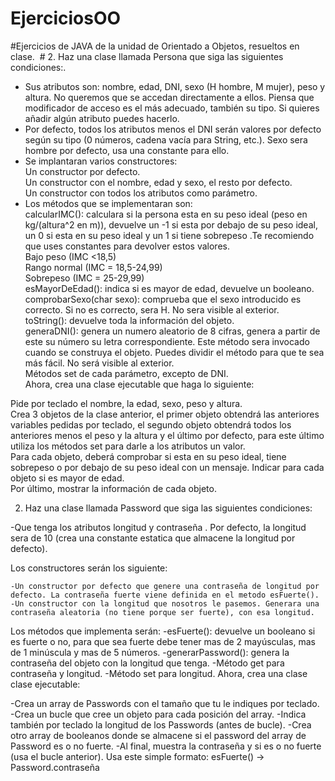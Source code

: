 # EjerciciosOO
#Ejercicios de JAVA de la unidad de Orientado a Objetos, resueltos en clase.  #
2. Haz una clase llamada Persona que siga las siguientes condiciones:.  
* Sus atributos son: nombre, edad, DNI, sexo (H hombre, M mujer), peso y altura. No queremos que se accedan directamente a ellos. Piensa que modificador de acceso es el más adecuado, también su tipo. Si quieres añadir algún atributo puedes hacerlo.
* Por defecto, todos los atributos menos el DNI serán valores por defecto según su tipo (0 números, cadena vacía para String, etc.). Sexo sera hombre por defecto, usa una constante para ello.
* Se implantaran varios constructores:  
	Un constructor por defecto.  
	Un constructor con el nombre, edad y sexo, el resto por defecto.  
	Un constructor con todos los atributos como parámetro.  
* Los métodos que se implementaran son: 	
 	calcularIMC(): calculara si la persona esta en su peso ideal (peso en kg/(altura^2  en m)), devuelve un -1 si esta por debajo de su peso ideal, un 0 si esta en su peso ideal y un 1 si tiene sobrepeso .Te recomiendo que uses constantes para devolver estos valores.  		
		Bajo peso (IMC <18,5) 		
 		Rango normal (IMC = 18,5-24,99) 		
 		Sobrepeso (IMC = 25-29,99) 	
 	esMayorDeEdad(): indica si es mayor de edad, devuelve un booleano. 	
 	comprobarSexo(char sexo): comprueba que el sexo introducido es correcto. Si no es correcto, sera H. No sera visible al exterior. 	
 	toString(): devuelve toda la información del objeto. 	
 	generaDNI(): genera un numero aleatorio de 8 cifras, genera a partir de este su número su letra correspondiente. Este método sera invocado cuando se construya el objeto. Puedes dividir el método para que te sea más fácil. No será visible al exterior. 	
 	Métodos set de cada parámetro, excepto de DNI.  
Ahora, crea una clase ejecutable que haga lo siguiente:

Pide por teclado el nombre, la edad, sexo, peso y altura.  
Crea 3 objetos de la clase anterior, el primer objeto obtendrá las anteriores variables pedidas por teclado, el segundo objeto obtendrá todos los anteriores menos el peso y la altura y el último por defecto, para este último utiliza los métodos set para darle a los atributos un valor.  
Para cada objeto, deberá comprobar si esta en su peso ideal, tiene sobrepeso o por debajo de su peso ideal con un mensaje.
Indicar para cada objeto si es mayor de edad.  
Por último, mostrar la información de cada objeto.  

2. Haz una clase llamada Password que siga las siguientes condiciones:

-Que tenga los atributos longitud y contraseña . Por defecto, la longitud sera de 10 (crea una constante estatica que almacene la longitud por defecto).

Los constructores serán los siguiente:

	-Un constructor por defecto que genere una contraseña de longitud por defecto. La contraseña fuerte viene definida en el metodo esFuerte().
	-Un constructor con la longitud que nosotros le pasemos. Generara una contraseña aleatoria (no tiene porque ser fuerte), con esa longitud.
Los métodos que implementa serán:
	-esFuerte(): devuelve un booleano si es fuerte o no, para que sea fuerte debe tener mas de 2 mayúsculas, mas de 1 minúscula y mas de 5 números.
	-generarPassword():  genera la contraseña del objeto con la longitud que tenga.
	-Método get para contraseña y longitud.
	-Método set para longitud.
Ahora, crea una clase clase ejecutable:

-Crea un array de Passwords con el tamaño que tu le indiques por teclado.
-Crea un bucle que cree un objeto para cada posición del array.
-Indica también por teclado la longitud de los Passwords (antes de bucle).
-Crea otro array de booleanos donde se almacene si el password del array de Password es o no fuerte.
-Al final, muestra la contraseña y si es o no fuerte (usa el bucle anterior). Usa este simple formato:
 	esFuerte()  ->  Password.contraseña


